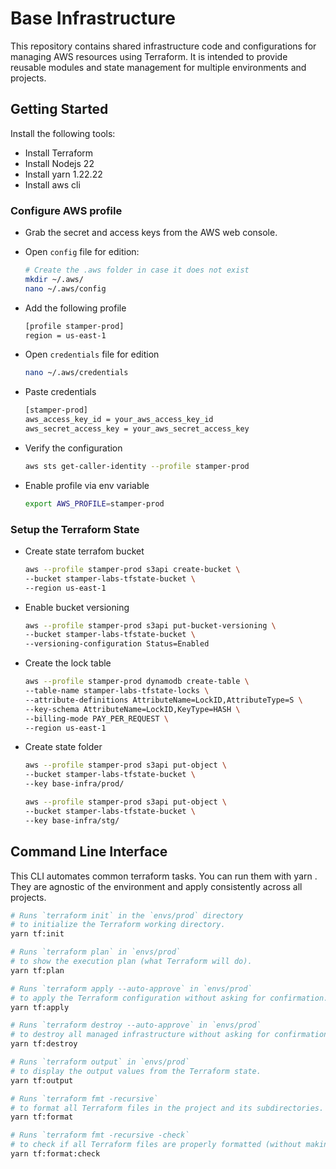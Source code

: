 # Base Infrastructure

This repository contains shared infrastructure code and configurations for managing AWS resources using Terraform. It is intended to provide reusable modules and state management for multiple environments and projects.

## Getting Started

Install the following tools:

- Install Terraform
- Install Nodejs 22
- Install yarn 1.22.22
- Install aws cli

### Configure AWS profile

- Grab the secret and access keys from the AWS web console.

- Open `config` file for edition:

  ```bash
  # Create the .aws folder in case it does not exist
  mkdir ~/.aws/
  nano ~/.aws/config
  ```

- Add the following profile

  ```bash
  [profile stamper-prod]
  region = us-east-1
  ```

- Open `credentials` file for edition

  ```bash
  nano ~/.aws/credentials
  ```

- Paste credentials

  ```bash
  [stamper-prod]
  aws_access_key_id = your_aws_access_key_id
  aws_secret_access_key = your_aws_secret_access_key
  ```

- Verify the configuration

  ```bash
  aws sts get-caller-identity --profile stamper-prod
  ```

- Enable profile via env variable

  ```bash
  export AWS_PROFILE=stamper-prod
  ```

### Setup the Terraform State

- Create state terrafom bucket

  ```bash
  aws --profile stamper-prod s3api create-bucket \
  --bucket stamper-labs-tfstate-bucket \
  --region us-east-1
  ```

- Enable bucket versioning

  ```bash
  aws --profile stamper-prod s3api put-bucket-versioning \
  --bucket stamper-labs-tfstate-bucket \
  --versioning-configuration Status=Enabled
  ```

- Create the lock table

  ```bash
  aws --profile stamper-prod dynamodb create-table \
  --table-name stamper-labs-tfstate-locks \
  --attribute-definitions AttributeName=LockID,AttributeType=S \
  --key-schema AttributeName=LockID,KeyType=HASH \
  --billing-mode PAY_PER_REQUEST \
  --region us-east-1
  ```

- Create state folder

  ```bash
  aws --profile stamper-prod s3api put-object \
  --bucket stamper-labs-tfstate-bucket \
  --key base-infra/prod/
  ```

  ```bash
  aws --profile stamper-prod s3api put-object \
  --bucket stamper-labs-tfstate-bucket \
  --key base-infra/stg/
  ```

## Command Line Interface

This CLI automates common terraform tasks. You can run them with yarn <script-name>. They are agnostic of the environment and apply consistently across all projects.

```bash
# Runs `terraform init` in the `envs/prod` directory
# to initialize the Terraform working directory.
yarn tf:init

# Runs `terraform plan` in `envs/prod`
# to show the execution plan (what Terraform will do).
yarn tf:plan

# Runs `terraform apply --auto-approve` in `envs/prod`
# to apply the Terraform configuration without asking for confirmation.
yarn tf:apply

# Runs `terraform destroy --auto-approve` in `envs/prod`
# to destroy all managed infrastructure without asking for confirmation.
yarn tf:destroy

# Runs `terraform output` in `envs/prod`
# to display the output values from the Terraform state.
yarn tf:output

# Runs `terraform fmt -recursive`
# to format all Terraform files in the project and its subdirectories.
yarn tf:format

# Runs `terraform fmt -recursive -check`
# to check if all Terraform files are properly formatted (without making changes).
yarn tf:format:check
```
